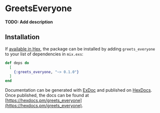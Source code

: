 # GreetsEveryone

**TODO: Add description**

## Installation

If [available in Hex](https://hex.pm/docs/publish), the package can be installed
by adding `greets_everyone` to your list of dependencies in `mix.exs`:

```elixir
def deps do
  [
    {:greets_everyone, "~> 0.1.0"}
  ]
end
```

Documentation can be generated with [ExDoc](https://github.com/elixir-lang/ex_doc)
and published on [HexDocs](https://hexdocs.pm). Once published, the docs can
be found at [https://hexdocs.pm/greets_everyone](https://hexdocs.pm/greets_everyone).

